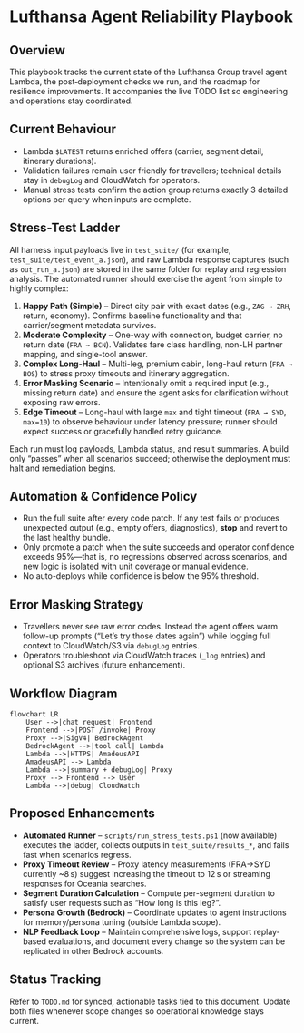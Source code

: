 # Lufthansa Agent Reliability Playbook

## Overview
This playbook tracks the current state of the Lufthansa Group travel agent Lambda, the post‑deployment checks we run, and the roadmap for resilience improvements. It accompanies the live TODO list so engineering and operations stay coordinated.

## Current Behaviour
- Lambda `$LATEST` returns enriched offers (carrier, segment detail, itinerary durations).
- Validation failures remain user friendly for travellers; technical details stay in `debugLog` and CloudWatch for operators.
- Manual stress tests confirm the action group returns exactly 3 detailed options per query when inputs are complete.

## Stress-Test Ladder
All harness input payloads live in `test_suite/` (for example, `test_suite/test_event_a.json`), and raw Lambda response captures (such as `out_run_a.json`) are stored in the same folder for replay and regression analysis. The automated runner should exercise the agent from simple to highly complex:
1. **Happy Path (Simple)** – Direct city pair with exact dates (e.g., `ZAG → ZRH`, return, economy). Confirms baseline functionality and that carrier/segment metadata survives.
2. **Moderate Complexity** – One-way with connection, budget carrier, no return date (`FRA → BCN`). Validates fare class handling, non-LH partner mapping, and single-tool answer.
3. **Complex Long-Haul** – Multi-leg, premium cabin, long-haul return (`FRA → BOS`) to stress proxy timeouts and itinerary aggregation.
4. **Error Masking Scenario** – Intentionally omit a required input (e.g., missing return date) and ensure the agent asks for clarification without exposing raw errors.
5. **Edge Timeout** – Long-haul with large `max` and tight timeout (`FRA → SYD`, `max=10`) to observe behaviour under latency pressure; runner should expect success or gracefully handled retry guidance.

Each run must log payloads, Lambda status, and result summaries. A build only “passes” when all scenarios succeed; otherwise the deployment must halt and remediation begins.

## Automation & Confidence Policy
- Run the full suite after every code patch. If any test fails or produces unexpected output (e.g., empty offers, diagnostics), **stop** and revert to the last healthy bundle.
- Only promote a patch when the suite succeeds and operator confidence exceeds 95%—that is, no regressions observed across scenarios, and new logic is isolated with unit coverage or manual evidence.
- No auto-deploys while confidence is below the 95% threshold.

## Error Masking Strategy
- Travellers never see raw error codes. Instead the agent offers warm follow-up prompts (“Let’s try those dates again”) while logging full context to CloudWatch/S3 via `debugLog` entries.
- Operators troubleshoot via CloudWatch traces (`_log` entries) and optional S3 archives (future enhancement).

## Workflow Diagram
```mermaid
flowchart LR
    User -->|chat request| Frontend
    Frontend -->|POST /invoke| Proxy
    Proxy -->|SigV4| BedrockAgent
    BedrockAgent -->|tool call| Lambda
    Lambda -->|HTTPS| AmadeusAPI
    AmadeusAPI --> Lambda
    Lambda -->|summary + debugLog| Proxy
    Proxy --> Frontend --> User
    Lambda -->|debug| CloudWatch
```

## Proposed Enhancements
- __Automated Runner__ – `scripts/run_stress_tests.ps1` (now available) executes the ladder, collects outputs in `test_suite/results_*`, and fails fast when scenarios regress.
- __Proxy Timeout Review__ – Proxy latency measurements (FRA→SYD currently ~8 s) suggest increasing the timeout to 12 s or streaming responses for Oceania searches.
- __Segment Duration Calculation__ – Compute per-segment duration to satisfy user requests such as “How long is this leg?”.
- __Persona Growth (Bedrock)__ – Coordinate updates to agent instructions for memory/persona tuning (outside Lambda scope).
- __NLP Feedback Loop__ – Maintain comprehensive logs, support replay-based evaluations, and document every change so the system can be replicated in other Bedrock accounts.

## Status Tracking
Refer to `TODO.md` for synced, actionable tasks tied to this document. Update both files whenever scope changes so operational knowledge stays current.
